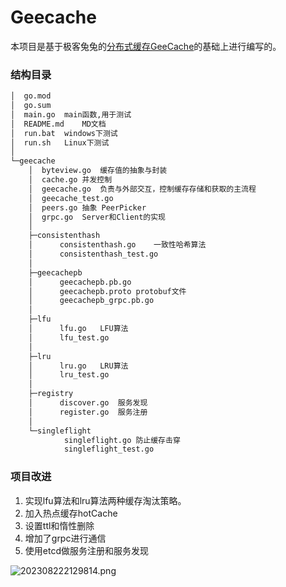 # Geecache
本项目是基于极客兔兔的[分布式缓存GeeCache](https://geektutu.com/post/geecache.html)的基础上进行编写的。





### 结构目录

```latex
│  go.mod
│  go.sum
│  main.go	main函数,用于测试
│  README.md	MD文档
│  run.bat	windows下测试
│  run.sh	Linux下测试
│
└─geecache
    │  byteview.go	缓存值的抽象与封装
    │  cache.go	并发控制
    │  geecache.go	负责与外部交互，控制缓存存储和获取的主流程
    │  geecache_test.go 			
    │  peers.go	抽象 PeerPicker
    │  grpc.go	Server和Client的实现
    │
    ├─consistenthash
    │      consistenthash.go	一致性哈希算法
    │      consistenthash_test.go	
    │
    ├─geecachepb
    │      geecachepb.pb.go
    │      geecachepb.proto	protobuf文件
    │      geecachepb_grpc.pb.go
    │
    ├─lfu
    │      lfu.go	LFU算法
    │      lfu_test.go
    │
    ├─lru
    │      lru.go	LRU算法
    │      lru_test.go
    │
    ├─registry	
    │      discover.go	服务发现
    │      register.go	服务注册
    │
    └─singleflight
            singleflight.go	防止缓存击穿
            singleflight_test.go
```





### 项目改进

1. 实现lfu算法和lru算法两种缓存淘汰策略。
2. 加入热点缓存hotCache
3. 设置ttl和惰性删除
4. 增加了grpc进行通信
5. 使用etcd做服务注册和服务发现





![202308222129814.png](https://blog-1314857283.cos.ap-shanghai.myqcloud.com/images/202310232253486.png)
